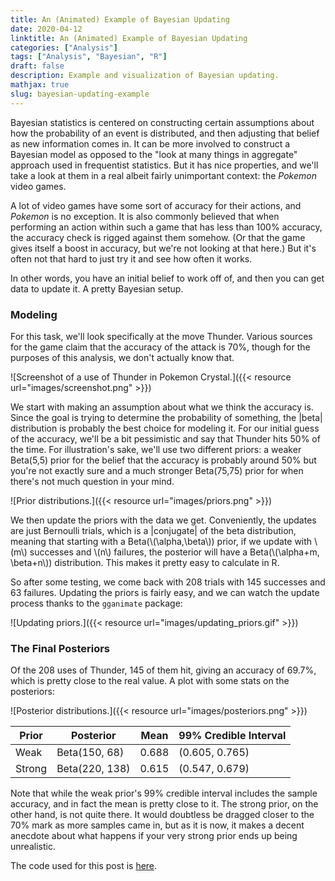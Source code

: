 ```yaml
---
title: An (Animated) Example of Bayesian Updating
date: 2020-04-12
linktitle: An (Animated) Example of Bayesian Updating
categories: ["Analysis"]
tags: ["Analysis", "Bayesian", "R"]
draft: false
description: Example and visualization of Bayesian updating.
mathjax: true
slug: bayesian-updating-example
---
```


Bayesian statistics is centered on constructing certain assumptions about how the probability of an event is distributed, and then adjusting that belief as new information comes in.  It can be more involved to construct a Bayesian model as opposed to the "look at many things in aggregate" approach used in frequentist statistics.  But it has nice properties, and we'll take a look at them in a real albeit fairly unimportant context: the *Pokemon* video games.

<!--more-->

A lot of video games have some sort of accuracy for their actions, and *Pokemon* is no exception.  It is also commonly believed that when performing an action within such a game that has less than 100% accuracy, the accuracy check is rigged against them somehow.  (Or that the game gives itself a boost in accuracy, but we're not looking at that here.)  But it's often not that hard to just try it and see how often it works.

In other words, you have an initial belief to work off of, and then you can get data to update it.  A pretty Bayesian setup.

### Modeling

For this task, we'll look specifically at the move Thunder.  Various sources for the game claim that the accuracy of the attack is 70%, though for the purposes of this analysis, we don't actually know that.

![Screenshot of a use of Thunder in Pokemon Crystal.]({{< resource url="images/screenshot.png" >}})

We start with making an assumption about what we think the accuracy is.  Since the goal is trying to determine the probability of something, the |beta| distribution is probably the best choice for modeling it.  For our initial guess of the accuracy, we'll be a bit pessimistic and say that Thunder hits 50% of the time.  For illustration's sake, we'll use two different priors: a weaker Beta(5,5) prior for the belief that the accuracy is probably around 50% but you're not exactly sure and a much stronger Beta(75,75) prior for when there's not much question in your mind.

![Prior distributions.]({{< resource url="images/priors.png" >}})

We then update the priors with the data we get.  Conveniently, the updates are just Bernoulli trials, which is a |conjugate| of the beta distribution, meaning that starting with a Beta(\\(\alpha,\beta\\)) prior, if we update with \\(m\\) successes and \\(n\\) failures, the posterior will have a Beta(\\(\alpha+m, \beta+n\\)) distribution.  This makes it pretty easy to calculate in R.

So after some testing, we come back with 208 trials with 145 successes and 63 failures.  Updating the priors is fairly easy, and we can watch the update process thanks to the `gganimate` package:

![Updating priors.]({{< resource url="images/updating_priors.gif" >}})

### The Final Posteriors

Of the 208 uses of Thunder, 145 of them hit, giving an accuracy of 69.7%, which is pretty close to the real value.  A plot with some stats on the posteriors:

![Posterior distributions.]({{< resource url="images/posteriors.png" >}})

| Prior  | Posterior      | Mean  | 99% Credible Interval |
| ------ | -------------- | ----- | --------------------- |
| Weak   | Beta(150, 68)  | 0.688 | (0.605, 0.765)        |
| Strong | Beta(220, 138) | 0.615 | (0.547, 0.679)        |

Note that while the weak prior's 99% credible interval includes the sample accuracy, and in fact the mean is pretty close to it.  The strong prior, on the other hand, is not quite there.  It would doubtless be dragged closer to the 70% mark as more samples came in, but as it is now, it makes a decent anecdote about what happens if your very strong prior ends up being unrealistic.

The code used for this post is [here](code.R).
